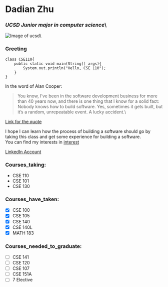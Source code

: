 # **Dadian Zhu**
### *UCSD Junior major in computer science*\
![Image of ucsd](https://en.wikipedia.org/wiki/University_of_California,_San_Diego#/media/File:University_of_California,_San_Diego_seal.svg)\
### Greeting
```
class CSE110{
    public static void main(String[] args){
        System.out.println("Hello, CSE 110");
    }
}
```

In the word of Alan Cooper:
> You know, I’ve been in the software development business for more than 40 years now, and there is one thing that I know for a solid fact: Nobody knows how to build software. Yes, sometimes it gets built, but it’s a random, unrepeatable event. A lucky accident.\

[Link for the quote](https://twitter.com/MrAlanCooper/status/1112136964306669570)

I hope I can learn how the process of building a software should go by taking this class and get some experience for building a software.\
You can find my interests in [interest](interest.txt)

[LinkedIn Account](https://www.linkedin.com/in/dadian-zhu-4b4674166/)

### Courses_taking:
- CSE 110
- CSE 101
- CSE 130
  
### Courses_have_taken:
- [x] CSE 100
- [x] CSE 105
- [x] CSE 140
- [x] CSE 140L
- [x] MATH 183

### Courses_needed_to_graduate:
- [ ] CSE 141
- [ ] CSE 120
- [ ] CSE 107
- [ ] CSE 151A
- [ ] 7 Elective
